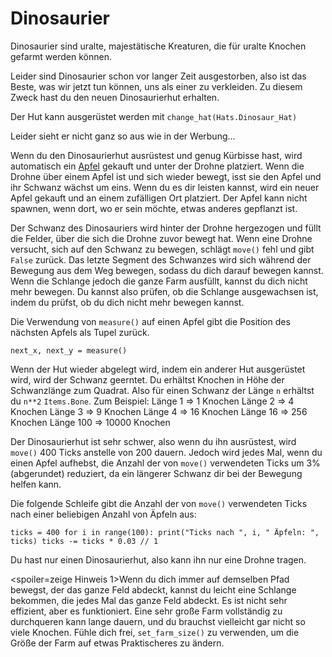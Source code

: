 # Dinosaurier
Dinosaurier sind uralte, majestätische Kreaturen, die für uralte Knochen gefarmt werden können.

Leider sind Dinosaurier schon vor langer Zeit ausgestorben, also ist das Beste, was wir jetzt tun können, uns als einer zu verkleiden.
Zu diesem Zweck hast du den neuen Dinosaurierhut erhalten.

Der Hut kann ausgerüstet werden mit
`change_hat(Hats.Dinosaur_Hat)`

Leider sieht er nicht ganz so aus wie in der Werbung...

Wenn du den Dinosaurierhut ausrüstest und genug Kürbisse hast, wird automatisch ein [Apfel](objects/apple) gekauft und unter der Drohne platziert.
Wenn die Drohne über einem Apfel ist und sich wieder bewegt, isst sie den Apfel und ihr Schwanz wächst um eins. Wenn du es dir leisten kannst, wird ein neuer Apfel gekauft und an einem zufälligen Ort platziert.
Der Apfel kann nicht spawnen, wenn dort, wo er sein möchte, etwas anderes gepflanzt ist.

Der Schwanz des Dinosauriers wird hinter der Drohne hergezogen und füllt die Felder, über die sich die Drohne zuvor bewegt hat. Wenn eine Drohne versucht, sich auf den Schwanz zu bewegen, schlägt `move()` fehl und gibt `False` zurück. 
Das letzte Segment des Schwanzes wird sich während der Bewegung aus dem Weg bewegen, sodass du dich darauf bewegen kannst. Wenn die Schlange jedoch die ganze Farm ausfüllt, kannst du dich nicht mehr bewegen. Du kannst also prüfen, ob die Schlange ausgewachsen ist, indem du prüfst, ob du dich nicht mehr bewegen kannst.

Die Verwendung von `measure()` auf einen Apfel gibt die Position des nächsten Apfels als Tupel zurück.

`next_x, next_y = measure()`

Wenn der Hut wieder abgelegt wird, indem ein anderer Hut ausgerüstet wird, wird der Schwanz geerntet.
Du erhältst Knochen in Höhe der Schwanzlänge zum Quadrat. Also für einen Schwanz der Länge `n` erhältst du `n**2` `Items.Bone`. 
Zum Beispiel:
Länge 1 => 1 Knochen
Länge 2 => 4 Knochen
Länge 3 => 9 Knochen
Länge 4 => 16 Knochen
Länge 16 => 256 Knochen
Länge 100 => 10000 Knochen

Der Dinosaurierhut ist sehr schwer, also wenn du ihn ausrüstest, wird `move()` 400 Ticks anstelle von 200 dauern. Jedoch wird jedes Mal, wenn du einen Apfel aufhebst, die Anzahl der von `move()` verwendeten Ticks um 3% (abgerundet) reduziert, da ein längerer Schwanz dir bei der Bewegung helfen kann.

Die folgende Schleife gibt die Anzahl der von `move()` verwendeten Ticks nach einer beliebigen Anzahl von Äpfeln aus:

`ticks = 400
for i in range(100):
    print("Ticks nach ", i, " Äpfeln: ", ticks)
    ticks -= ticks * 0.03 // 1`

Du hast nur einen Dinosaurierhut, also kann ihn nur eine Drohne tragen.

<spoiler=zeige Hinweis 1>Wenn du dich immer auf demselben Pfad bewegst, der das ganze Feld abdeckt, kannst du leicht eine Schlange bekommen, die jedes Mal das ganze Feld abdeckt. Es ist nicht sehr effizient, aber es funktioniert.
Eine sehr große Farm vollständig zu durchqueren kann lange dauern, und du brauchst vielleicht gar nicht so viele Knochen. Fühle dich frei, `set_farm_size()` zu verwenden, um die Größe der Farm auf etwas Praktischeres zu ändern.</spoiler>